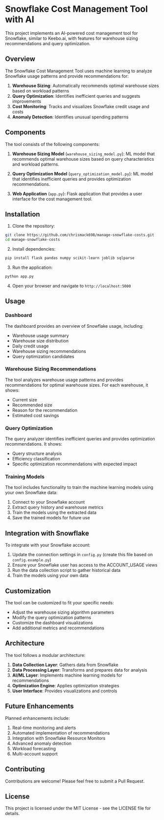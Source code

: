 # Snowflake Cost Management Tool with AI

This project implements an AI-powered cost management tool for Snowflake, similar to Keebo.ai, with features for warehouse sizing recommendations and query optimization.

## Overview

The Snowflake Cost Management Tool uses machine learning to analyze Snowflake usage patterns and provide recommendations for:

1. **Warehouse Sizing**: Automatically recommends optimal warehouse sizes based on workload patterns
2. **Query Optimization**: Identifies inefficient queries and suggests improvements
3. **Cost Monitoring**: Tracks and visualizes Snowflake credit usage and costs
4. **Anomaly Detection**: Identifies unusual spending patterns

## Components

The tool consists of the following components:

1. **Warehouse Sizing Model** (`warehouse_sizing_model.py`): ML model that recommends optimal warehouse sizes based on query characteristics and workload patterns.

2. **Query Optimization Model** (`query_optimization_model.py`): ML model that identifies inefficient queries and provides optimization recommendations.

3. **Web Application** (`app.py`): Flask application that provides a user interface for the cost management tool.

## Installation

1. Clone the repository:
```bash
git clone https://github.com/chrismack698/manage-snowflake-costs.git
cd manage-snowflake-costs
```

2. Install dependencies:
```bash
pip install flask pandas numpy scikit-learn joblib sqlparse
```

3. Run the application:
```bash
python app.py
```

4. Open your browser and navigate to `http://localhost:5000`

## Usage

### Dashboard

The dashboard provides an overview of Snowflake usage, including:

- Warehouse usage summary
- Warehouse size distribution
- Daily credit usage
- Warehouse sizing recommendations
- Query optimization candidates

### Warehouse Sizing Recommendations

The tool analyzes warehouse usage patterns and provides recommendations for optimal warehouse sizes. For each warehouse, it shows:

- Current size
- Recommended size
- Reason for the recommendation
- Estimated cost savings

### Query Optimization

The query analyzer identifies inefficient queries and provides optimization recommendations. It shows:

- Query structure analysis
- Efficiency classification
- Specific optimization recommendations with expected impact

### Training Models

The tool includes functionality to train the machine learning models using your own Snowflake data:

1. Connect to your Snowflake account
2. Extract query history and warehouse metrics
3. Train the models using the extracted data
4. Save the trained models for future use

## Integration with Snowflake

To integrate with your Snowflake account:

1. Update the connection settings in `config.py` (create this file based on `config.example.py`)
2. Ensure your Snowflake user has access to the ACCOUNT_USAGE views
3. Run the data collection script to gather historical data
4. Train the models using your own data

## Customization

The tool can be customized to fit your specific needs:

- Adjust the warehouse sizing algorithm parameters
- Modify the query optimization patterns
- Customize the dashboard visualizations
- Add additional metrics and recommendations

## Architecture

The tool follows a modular architecture:

1. **Data Collection Layer**: Gathers data from Snowflake
2. **Data Processing Layer**: Transforms and prepares data for analysis
3. **AI/ML Layer**: Implements machine learning models for recommendations
4. **Optimization Engine**: Applies optimization strategies
5. **User Interface**: Provides visualizations and controls

## Future Enhancements

Planned enhancements include:

1. Real-time monitoring and alerts
2. Automated implementation of recommendations
3. Integration with Snowflake Resource Monitors
4. Advanced anomaly detection
5. Workload forecasting
6. Multi-account support

## Contributing

Contributions are welcome! Please feel free to submit a Pull Request.

## License

This project is licensed under the MIT License - see the LICENSE file for details.

